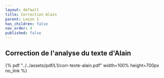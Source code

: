 ```yaml
---
layout: default
title: Correction Alain
parent: Leçon 1
has_children: false
nav_order: 4
published: false
---
```

## Correction de l'analyse du texte d'Alain

{% pdf "../../assets/pdf/L1/corr-texte-alain.pdf" width=100% height=700px no_link %}
